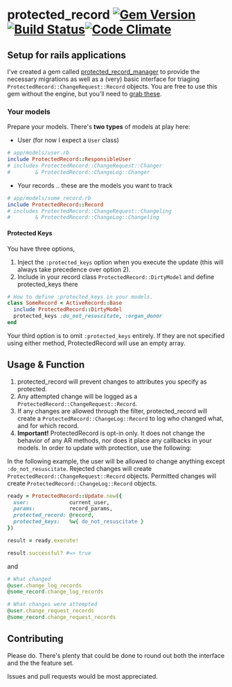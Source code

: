 # protected_record [![Gem Version](https://badge.fury.io/rb/protected_record.png)](http://badge.fury.io/rb/protected_record)[![Build Status](https://travis-ci.org/rthbound/protected_record.png?branch=master)](https://travis-ci.org/rthbound/protected_record)[![Code Climate](https://codeclimate.com/github/rthbound/protected_record.png)](https://codeclimate.com/github/rthbound/protected_record)

## Setup for rails applications

I've created a gem called [protected_record_manager](https://github.com/rthbound/protected_record_manager)
to provide the necessary migrations as well as a (very) basic interface
for triaging `ProtectedRecord::ChangeRequest::Record` objects.
You are free to use this gem without the engine, but you'll need to
[grab these](https://github.com/rthbound/protected_record_manager/tree/master/db/migrate).

### Your models

Prepare your models.
There's **two types** of models at play here:

* User (for now I expect a `User` class)

```ruby
# app/models/user.rb
include ProtectedRecord::ResponsibleUser
# includes ProtectedRecord::ChangeRequest::Changer
#        & ProtectedRecord::ChangeLog::Changer
```
* Your records .. these are the models you want to track

```ruby
# app/models/some_record.rb
include ProtectedRecord::Record
# includes ProtectedRecord::ChangeRequest::Changeling
#        & ProtectedRecord::ChangeLog::Changeling
```

#### Protected Keys

You have three options,

1. Inject the `:protected_keys` option when you execute the update
(this will always take precedence over option 2).
2. Include in your record class `ProtectedRecord::DirtyModel`
and define protected_keys there

```ruby
# How to define :protected_keys in your models.
class SomeRecord < ActiveRecord::Base
  include ProtectedRecord::DirtyModel
  protected_keys :do_not_resuscitate, :organ_donor
end
```

Your third option is to omit `:protected_keys` entirely.
If they are not specified using either method, ProtectedRecord will use an empty array.

## Usage & Function

1. protected_record will prevent changes to attributes you specify as protected.
2. Any attempted change will be logged as a
   `ProtectedRecord::ChangeRequest::Record`.
3. If any changes are allowed through the filter, protected_record
   will create a `ProtectedRecord::ChangeLog::Record` to log who changed what,
   and for which record.
4. **Important!** ProtectedRecord is opt-in only. It does not change the
   behavior of any AR methods, nor does it place any callbacks in your models.
   In order to update with protection, use the following:

In the following example, the user will be allowed to change anything
except `:do_not_resuscitate`. Rejected changes will create
`ProtectedRecord::ChangeRequest::Record` objects. Permitted changes
will create `ProtectedRecord::ChangeLog::Record` objects.

```ruby
ready = ProtectedRecord::Update.new({
  user:             current_user,
  params:           record_params,
  protected_record: @record,
  protected_keys:   %w{ do_not_resuscitate }
})

result = ready.execute!

result.successful? #=> true
```

and

```ruby
# What changed
@user.change_log_records
@some_record.change_log_records

# What changes were attempted
@user.change_request_records
@some_record.change_request_records
```

## Contributing

Please do. There's plenty that could be done to round out both the interface
and the the feature set.

Issues and pull requests would be most appreciated.
